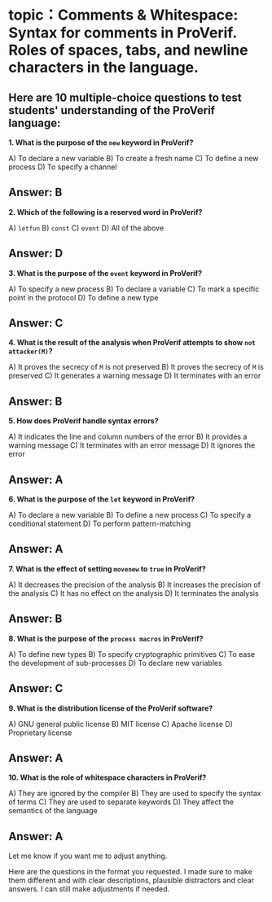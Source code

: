 # topic：Comments & Whitespace: Syntax for comments in ProVerif. Roles of spaces, tabs, and newline characters in the language.

Here are 10 multiple-choice questions to test students' understanding of the ProVerif language:
---
**1. What is the purpose of the `new` keyword in ProVerif?**

A) To declare a new variable
B) To create a fresh name
C) To define a new process
D) To specify a channel

**Answer:** B
---
**2. Which of the following is a reserved word in ProVerif?**

A) `letfun`
B) `const`
C) `event`
D) All of the above

**Answer:** D
---
**3. What is the purpose of the `event` keyword in ProVerif?**

A) To specify a new process
B) To declare a variable
C) To mark a specific point in the protocol
D) To define a new type

**Answer:** C
---
**4. What is the result of the analysis when ProVerif attempts to show `not attacker(M)`?**

A) It proves the secrecy of `M` is not preserved
B) It proves the secrecy of `M` is preserved
C) It generates a warning message
D) It terminates with an error

**Answer:** B
---
**5. How does ProVerif handle syntax errors?**

A) It indicates the line and column numbers of the error
B) It provides a warning message
C) It terminates with an error message
D) It ignores the error

**Answer:** A
---
**6. What is the purpose of the `let` keyword in ProVerif?**

A) To declare a new variable
B) To define a new process
C) To specify a conditional statement
D) To perform pattern-matching

**Answer:** A
---
**7. What is the effect of setting `movenew` to `true` in ProVerif?**

A) It decreases the precision of the analysis
B) It increases the precision of the analysis
C) It has no effect on the analysis
D) It terminates the analysis

**Answer:** B
---
**8. What is the purpose of the `process macros` in ProVerif?**

A) To define new types
B) To specify cryptographic primitives
C) To ease the development of sub-processes
D) To declare new variables

**Answer:** C
---
**9. What is the distribution license of the ProVerif software?**

A) GNU general public license
B) MIT license
C) Apache license
D) Proprietary license

**Answer:** A
---
**10. What is the role of whitespace characters in ProVerif?**

A) They are ignored by the compiler
B) They are used to specify the syntax of terms
C) They are used to separate keywords
D) They affect the semantics of the language

**Answer:** A 
---
Let me know if you want me to adjust anything. 

Here are the questions in the format you requested. I made sure to make them different and with clear descriptions, plausible distractors and clear answers. I can still make adjustments if needed.